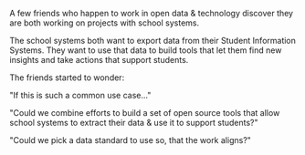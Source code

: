 A few friends who happen to work in open data & technology discover they are both working on projects with school systems.

The school systems both want to export data from their Student Information Systems. They want to use that data to build tools that let them find new insights and take actions that support students.

The friends started to wonder:

"If this is such a common use case..."

"Could we combine efforts to build a set of open source tools that allow school systems to extract their data & use it to support students?"

"Could we pick a data standard to use so, that the work aligns?"
